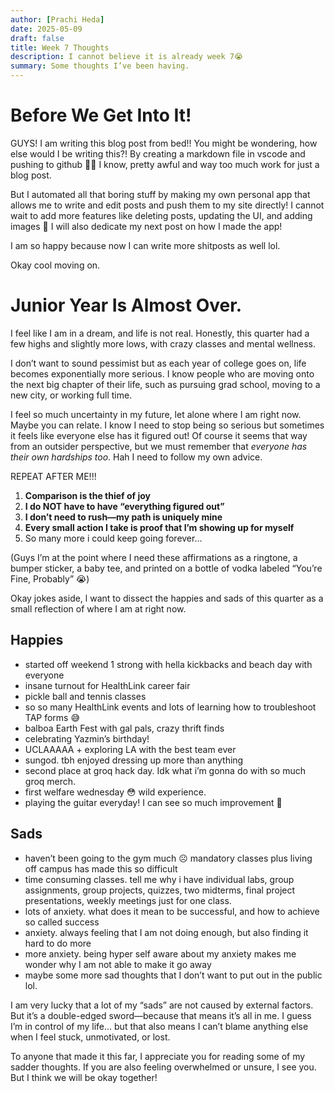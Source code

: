 ```yaml
---
author: [Prachi Heda]
date: 2025-05-09
draft: false
title: Week 7 Thoughts
description: I cannot believe it is already week 7😭
summary: Some thoughts I’ve been having.
---
```


# Before We Get Into It!

GUYS! I am writing this blog post from bed!! You might be wondering, how else would I be writing this?! By creating a markdown file in vscode and pushing to github 😵‍💫 I know, pretty awful and way too much work for just a blog post. 

But I automated all that boring stuff by making my own personal app that allows me to write and edit posts and push them to my site directly! I cannot wait to add more features like deleting posts, updating the UI, and adding images 🥹 I will also dedicate my next post on how I made the app! 

I am so happy because now I can write more shitposts as well lol. 

Okay cool moving on.

# Junior Year Is Almost Over. 

I feel like I am in a dream, and life is not real. Honestly, this quarter had a few highs and slightly more lows, with crazy classes and mental wellness. 

I don’t want to sound pessimist but as each year of college goes on, life becomes exponentially more serious. I know people who are moving onto the next big chapter of their life, such as pursuing grad school, moving to a new city, or working full time. 

I feel so much uncertainty in my future, let alone where I am right now. Maybe you can relate. I know I need to stop being so serious but sometimes it feels like everyone else has it figured out! Of course it seems that way from an outsider perspective, but we must remember that *everyone has their own hardships too*. Hah I need to follow my own advice. 

REPEAT AFTER ME!!!

1. **Comparison is the thief of joy**
2. **I do NOT have to have “everything figured out”**
3. **I don’t need to rush—my path is uniquely mine**
4. **Every small action I take is proof that I’m showing up for myself**
5. So many more i could keep going forever…

(Guys I’m at the point where I need these affirmations as a ringtone, a bumper sticker,  a baby tee, and printed on a bottle of vodka labeled “You’re Fine, Probably” 😭)

Okay jokes aside, l want to dissect the happies and sads of this quarter as a small reflection of where I am at right now. 

## Happies

- started off weekend 1 strong with hella kickbacks and beach day with everyone 
- insane turnout for HealthLink career fair
- pickle ball and tennis classes 
- so so many HealthLink events and lots of learning how to troubleshoot TAP forms 😅
- balboa Earth Fest with gal pals, crazy thrift finds
- celebrating Yazmin’s birthday!
- UCLAAAAA + exploring LA with the best team ever
- sungod. tbh enjoyed dressing up more than anything
- second place at groq hack day. Idk what i’m gonna do with so much groq merch.
- first welfare wednesday 😳 wild experience. 
- playing the guitar everyday! I can see so much improvement 🥹

## Sads

- haven’t been going to the gym much ☹️ mandatory classes plus living off campus has made this so difficult 
- time consuming classes. tell me why i have individual labs, group assignments, group projects, quizzes, two midterms, final project presentations, weekly meetings just for one class. 
- lots of anxiety. what does it mean to be successful, and how to achieve so called success 
- anxiety. always feeling that I am not doing enough, but also finding it hard to do more
- more anxiety. being hyper self aware about my anxiety makes me wonder why I am not able to make it go away
- maybe some more sad thoughts that I don’t want to put out in the public lol.

I am very lucky that a lot of my “sads” are not caused by external factors. But it’s a double-edged sword—because that means it’s all in me. I guess I’m in control of my life… but that also means I can’t blame anything else when I feel stuck, unmotivated, or lost.

To anyone that made it this far, I appreciate you for reading some of my sadder thoughts. If you are also feeling overwhelmed or unsure, I see you. But I think we will be okay together!